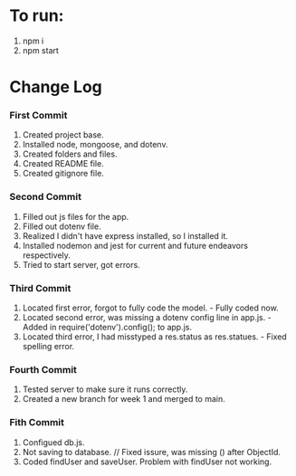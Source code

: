 # To run:
1. npm i
2. npm start

# Change Log

### First Commit
1. Created project base.
2. Installed node, mongoose, and dotenv.
3. Created folders and files.
4. Created README file.
5. Created gitignore file.

### Second Commit
1. Filled out js files for the app.
2. Filled out dotenv file.
3. Realized I didn't have express installed, so I installed it.
4. Installed nodemon and jest for current and future endeavors respectively.
5. Tried to start server, got errors.

### Third Commit
1. Located first error, forgot to fully code the model. - Fully coded now.
2. Located second error, was missing a dotenv config line in app.js. - Added in require('dotenv').config(); to app.js.
3. Located third error, I had misstyped a res.status as res.statues. - Fixed spelling error.

### Fourth Commit
1. Tested server to make sure it runs correctly.
2. Created a new branch for week 1 and merged to main.

### Fith Commit
1. Configued db.js.
2. Not saving to database. // Fixed issure, was missing () after ObjectId.
3. Coded findUser and saveUser. Problem with findUser not working.